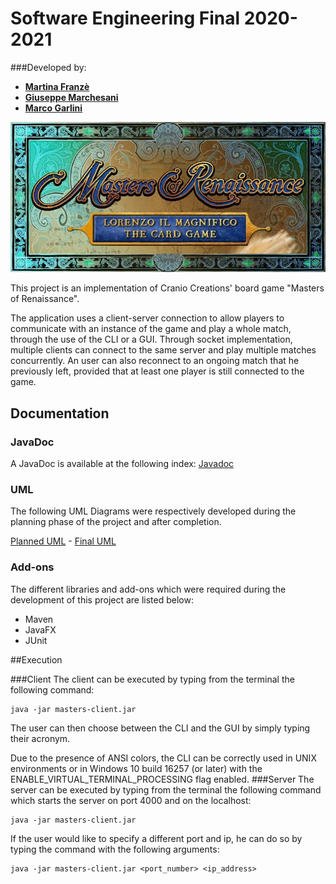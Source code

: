 # Software Engineering Final 2020-2021
###Developed by:
- [__Martina Franzè__](https://github.com/martina-franze)
- [__Giuseppe Marchesani__](https://github.com/GiuseppeMarchesani)
- [__Marco Garlini__](https://github.com/Gommarlo)

![alt text](deliverables/logo.jpg)

This project is an implementation of Cranio Creations' board game "Masters of Renaissance".

The application uses a client-server connection to allow players to communicate with an instance of the game and play a whole match, through the use of the CLI or a GUI.
Through socket implementation, multiple clients can connect to the same server and play multiple matches concurrently.
An user can also reconnect to an ongoing match that he previously left, provided that at least one player is still connected to the game.

## Documentation
### JavaDoc
A JavaDoc is available at the following index: [Javadoc](https://github.com/GiuseppeMarchesani/ing-sw-2021-franze-garlini-marchesani/blob/main/deliverables/final/javadoc/index.html)
### UML
The following UML Diagrams were respectively developed during the planning phase of the project and after completion.

 [Planned UML](https://github.com/GiuseppeMarchesani/ing-sw-2021-franze-garlini-marchesani/blob/main/deliverables/initial_uml.png) - [Final UML](https://github.com/GiuseppeMarchesani/ing-sw-2021-franze-garlini-marchesani/blob/main/deliverables/final_uml.png)



### Add-ons
The different libraries and add-ons which were required during the development of this project are listed below:
- Maven
- JavaFX
- JUnit

##Execution

###Client
The client can be executed by typing from the terminal the following command:
```
java -jar masters-client.jar
```
The user can then choose between the CLI and the GUI by simply typing their acronym.

Due to the presence of ANSI colors, the CLI can be correctly used in UNIX environments or in Windows 10 build 16257 (or later) with the ENABLE_VIRTUAL_TERMINAL_PROCESSING flag enabled.
###Server
The server can be executed by typing from the terminal the following command which starts the server on port 4000 and on the localhost:
```
java -jar masters-client.jar
```
If the user would like to specify a different port and ip, he can do so by typing the command with the following arguments:
```
java -jar masters-client.jar <port_number> <ip_address>
```